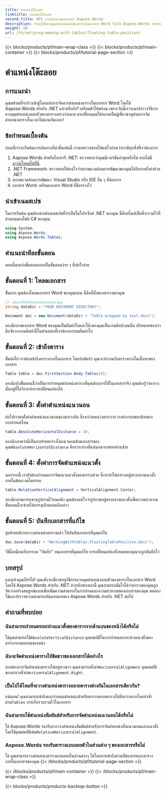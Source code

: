 ```yaml
---
title: ตำแหน่งโต๊ะลอย
linktitle: ตำแหน่งโต๊ะลอย
second_title: API การประมวลผลเอกสาร Aspose.Words
description: เรียนรู้วิธีควบคุมตำแหน่งลอยของตารางในเอกสาร Word โดยใช้ Aspose.Words สำหรับ .NET ด้วยคำแนะนำทีละขั้นตอนโดยละเอียดของเรา
weight: 10
url: /th/net/programming-with-tables/floating-table-position/
---
```


{{< blocks/products/pf/main-wrap-class >}}
{{< blocks/products/pf/main-container >}}
{{< blocks/products/pf/tutorial-page-section >}}

# ตำแหน่งโต๊ะลอย

## การแนะนำ

คุณพร้อมที่จะก้าวเข้าสู่โลกแห่งการจัดการตำแหน่งตารางในเอกสาร Word โดยใช้ Aspose.Words สำหรับ .NET แล้วหรือยัง? เตรียมตัวให้พร้อม เพราะวันนี้เราจะมาสำรวจวิธีการควบคุมตำแหน่งลอยตัวของตารางอย่างง่ายดาย มาเปลี่ยนคุณให้กลายเป็นผู้เชี่ยวชาญด้านการจัดตำแหน่งตารางในเวลาไม่นานกันเถอะ!

## ข้อกำหนดเบื้องต้น

ก่อนที่เราจะเริ่มต้นการเดินทางที่น่าตื่นเต้นนี้ เรามาตรวจสอบให้แน่ใจก่อนว่าเรามีทุกสิ่งที่เราต้องการ:

1. Aspose.Words สำหรับไลบรารี .NET: ตรวจสอบว่าคุณมีเวอร์ชันล่าสุดหรือไม่ หากไม่มี[ดาวน์โหลดได้ที่นี่](https://releases.aspose.com/words/net/).
2. .NET Framework: ตรวจสอบให้แน่ใจว่าสภาพแวดล้อมการพัฒนาของคุณได้รับการตั้งค่าด้วย .NET
3. สภาพแวดล้อมการพัฒนา: Visual Studio หรือ IDE อื่น ๆ ที่ต้องการ
4. เอกสาร Word: เตรียมเอกสาร Word ที่มีตารางไว้

## นำเข้าเนมสเปซ

ในการเริ่มต้น คุณต้องนำเข้าเนมสเปซที่จำเป็นในโปรเจ็กต์ .NET ของคุณ นี่คือสไนปเป็ตที่จะรวมไว้ที่ด้านบนของไฟล์ C# ของคุณ:

```csharp
using System;
using Aspose.Words;
using Aspose.Words.Tables;
```

## คำแนะนำทีละขั้นตอน

ตอนนี้มาแบ่งขั้นตอนออกเป็นขั้นตอนง่าย ๆ ที่เข้าใจง่าย

## ขั้นตอนที่ 1: โหลดเอกสาร

ขั้นแรก คุณต้องโหลดเอกสาร Word ของคุณก่อน นี่คือที่ตั้งของตารางของคุณ

```csharp
// เส้นทางไปยังไดเรกทอรีเอกสารของคุณ
string dataDir = "YOUR DOCUMENT DIRECTORY";

Document doc = new Document(dataDir + "Table wrapped by text.docx");
```

ลองนึกภาพเอกสาร Word ของคุณเป็นผืนผ้าใบและโต๊ะของคุณเป็นงานศิลปะบนนั้น เป้าหมายของเราคือจัดวางงานศิลปะนี้ในตำแหน่งที่เราต้องการบนผืนผ้าใบ

## ขั้นตอนที่ 2: เข้าถึงตาราง

ขั้นต่อไป เราต้องเข้าถึงตารางภายในเอกสาร โดยปกติแล้ว คุณจะทำงานกับตารางแรกในเนื้อหาของเอกสาร

```csharp
Table table = doc.FirstSection.Body.Tables[0];
```

ลองนึกถึงขั้นตอนนี้ว่าเป็นการกำหนดตำแหน่งตารางที่คุณต้องการใช้ในเอกสารจริง คุณต้องรู้ว่าตารางนั้นอยู่ที่ใดจึงจะทำการเปลี่ยนแปลงได้

## ขั้นตอนที่ 3: ตั้งค่าตำแหน่งแนวนอน

ต่อไปเรามาตั้งค่าตำแหน่งแนวนอนของตารางกัน ซึ่งจะกำหนดว่าตารางจะวางห่างจากขอบซ้ายของเอกสารแค่ไหน

```csharp
table.AbsoluteHorizontalDistance = 10;
```

 ลองนึกภาพว่านี่เป็นการย้ายตารางในแนวนอนข้ามเอกสารของคุณ`AbsoluteHorizontalDistance` คือระยะห่างที่แน่นอนจากขอบด้านซ้าย

## ขั้นตอนที่ 4: ตั้งค่าการจัดตำแหน่งแนวตั้ง

นอกจากนี้ เรายังต้องกำหนดการจัดแนวแนวตั้งของตารางด้วย ซึ่งจะทำให้ตารางอยู่ตรงกลางแนวตั้งภายในข้อความโดยรอบ

```csharp
table.RelativeVerticalAlignment = VerticalAlignment.Center;
```

ลองนึกภาพการแขวนรูปภาพไว้บนผนัง คุณต้องแน่ใจว่ารูปภาพอยู่ตรงกลางแนวตั้งเพื่อความสวยงาม ขั้นตอนนี้จะช่วยให้บรรลุเป้าหมายดังกล่าว

## ขั้นตอนที่ 5: บันทึกเอกสารที่แก้ไข

สุดท้ายหลังจากวางตำแหน่งตารางแล้ว ให้บันทึกเอกสารที่คุณแก้ไข

```csharp
doc.Save(dataDir + "WorkingWithTables.FloatingTablePosition.docx");
```

วิธีนี้เหมือนกับการกด "บันทึก" บนเอกสารที่คุณแก้ไข การเปลี่ยนแปลงทั้งหมดของคุณจะถูกบันทึกไว้

## บทสรุป

และแล้วคุณก็ทำได้! คุณเพิ่งจะเชี่ยวชาญวิธีการควบคุมตำแหน่งลอยตัวของตารางในเอกสาร Word โดยใช้ Aspose.Words สำหรับ .NET ด้วยทักษะเหล่านี้ คุณสามารถมั่นใจได้ว่าตารางของคุณถูกจัดวางอย่างสมบูรณ์แบบเพื่อเพิ่มความสามารถในการอ่านและความสวยงามของเอกสารของคุณ ทดลองใช้และสำรวจความสามารถอันมากมายของ Aspose.Words สำหรับ .NET ต่อไป

## คำถามที่พบบ่อย

### ฉันสามารถกำหนดระยะห่างแนวตั้งของตารางจากด้านบนของหน้าได้หรือไม่

 ใช่คุณสามารถใช้`AbsoluteVerticalDistance` คุณสมบัติในการกำหนดระยะห่างแนวตั้งของตารางจากขอบบนของหน้า

### ฉันจะจัดตำแหน่งตารางให้ชิดขวาของเอกสารได้อย่างไร

 หากต้องการจัดตำแหน่งตารางให้อยู่ทางขวา คุณสามารถตั้งค่า`HorizontalAlignment` คุณสมบัติของตารางที่จะ`HorizontalAlignment.Right`.

### เป็นไปได้ไหมที่จะวางตำแหน่งตารางหลายตารางต่างกันในเอกสารเดียวกัน?

 แน่นอน! คุณสามารถเข้าถึงและกำหนดตำแหน่งสำหรับตารางหลายตารางได้ทีละรายการโดยทำซ้ำผ่าน`Tables` การเก็บรวบรวมไว้ในเอกสาร

### ฉันสามารถใช้ตำแหน่งสัมพันธ์สำหรับการจัดตำแหน่งแนวนอนได้หรือไม่

ใช่ Aspose.Words รองรับการวางตำแหน่งสัมพันธ์สำหรับการจัดตำแหน่งทั้งแนวนอนและแนวตั้งโดยใช้คุณสมบัติเช่น`RelativeHorizontalAlignment`.

### Aspose.Words รองรับตารางแบบลอยตัวในส่วนต่าง ๆ ของเอกสารหรือไม่

ใช่ คุณสามารถวางตำแหน่งตารางแบบลอยในส่วนต่างๆ ได้โดยการเข้าถึงส่วนที่ต้องการและตารางภายในเอกสารของคุณ
{{< /blocks/products/pf/tutorial-page-section >}}

{{< /blocks/products/pf/main-container >}}
{{< /blocks/products/pf/main-wrap-class >}}

{{< blocks/products/products-backtop-button >}}

